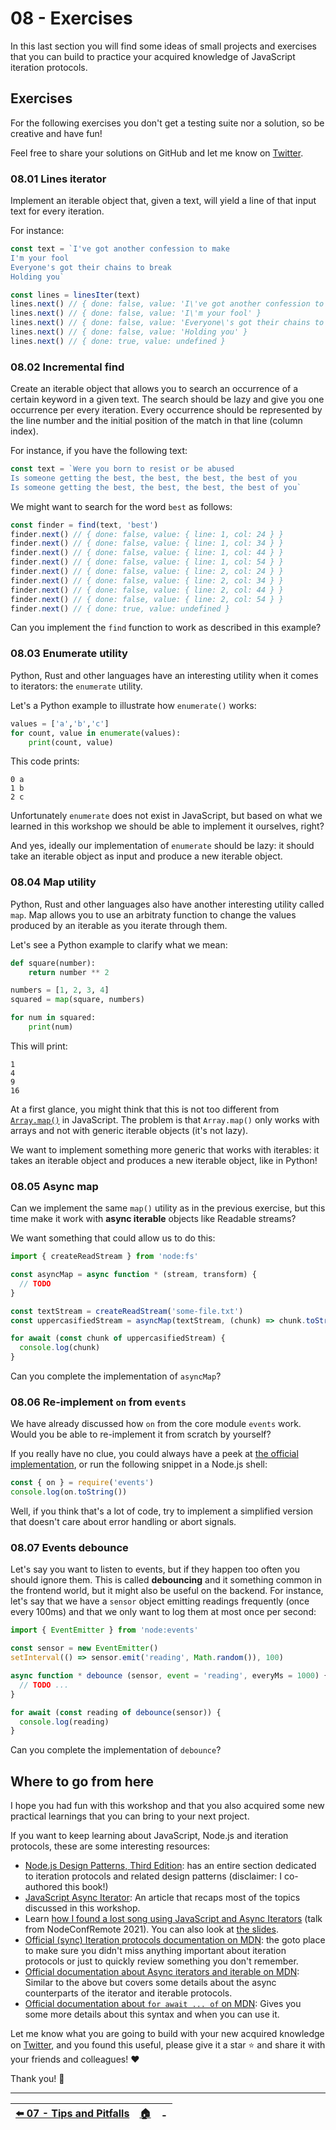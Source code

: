 # 08 - Exercises

In this last section you will find some ideas of small projects and exercises that you can build to practice your acquired knowledge of JavaScript iteration protocols.

## Exercises

For the following exercises you don't get a testing suite nor a solution, so be creative and have fun!

Feel free to share your solutions on GitHub and let me know on [Twitter](https://twitter.com/loige).


### 08.01 Lines iterator

Implement an iterable object that, given a text, will yield a line of that input text for every iteration.

For instance:

```js
const text = `I've got another confession to make
I'm your fool
Everyone's got their chains to break
Holding you`

const lines = linesIter(text)
lines.next() // { done: false, value: 'I\'ve got another confession to make' }
lines.next() // { done: false, value: 'I\'m your fool' }
lines.next() // { done: false, value: 'Everyone\'s got their chains to break' }
lines.next() // { done: false, value: 'Holding you' }
lines.next() // { done: true, value: undefined }
```


### 08.02 Incremental find

Create an iterable object that allows you to search an occurrence of a certain keyword in a given text. The search should be lazy and give you one occurrence per every iteration. Every occurrence should be represented by the line number and the initial position of the match in that line (column index).

For instance, if you have the following text:

```js
const text = `Were you born to resist or be abused
Is someone getting the best, the best, the best, the best of you
Is someone getting the best, the best, the best, the best of you`
```

We might want to search for the word `best` as follows:

```js
const finder = find(text, 'best')
finder.next() // { done: false, value: { line: 1, col: 24 } }
finder.next() // { done: false, value: { line: 1, col: 34 } }
finder.next() // { done: false, value: { line: 1, col: 44 } }
finder.next() // { done: false, value: { line: 1, col: 54 } }
finder.next() // { done: false, value: { line: 2, col: 24 } }
finder.next() // { done: false, value: { line: 2, col: 34 } }
finder.next() // { done: false, value: { line: 2, col: 44 } }
finder.next() // { done: false, value: { line: 2, col: 54 } }
finder.next() // { done: true, value: undefined }
```

Can you implement the `find` function to work as described in this example?


### 08.03 Enumerate utility

Python, Rust and other languages have an interesting utility when it comes to iterators: the `enumerate` utility.

Let's a Python example to illustrate how `enumerate()` works:

```python
values = ['a','b','c']
for count, value in enumerate(values):
    print(count, value)
```

This code prints:

```plain
0 a
1 b
2 c
```

Unfortunately `enumerate` does not exist in JavaScript, but based on what we learned in this workshop we should be able to implement it ourselves, right?

And yes, ideally our implementation of `enumerate` should be lazy: it should take an iterable object as input and produce a new iterable object.


### 08.04 Map utility

Python, Rust and other languages also have another interesting utility called `map`. Map allows you to use an arbitraty function to change the values produced by an iterable as you iterate through them.

Let's see a Python example to clarify what we mean:

```python
def square(number):
    return number ** 2

numbers = [1, 2, 3, 4]
squared = map(square, numbers)

for num in squared:
    print(num)
```

This will print:

```plain
1
4
9
16
```

At a first glance, you might think that this is not too different from [`Array.map()`](https://developer.mozilla.org/en-US/docs/Web/JavaScript/Reference/Global_Objects/Array/map) in JavaScript. The problem is that `Array.map()` only works with arrays and not with generic iterable objects (it's not lazy).

We want to implement something more generic that works with iterables: it takes an iterable object and produces a new iterable object, like in Python!


### 08.05 Async map

Can we implement the same `map()` utility as in the previous exercise, but this time make it work with **async iterable** objects like Readable streams?

We want something that could allow us to do this:

```js
import { createReadStream } from 'node:fs'

const asyncMap = async function * (stream, transform) {
  // TODO
}

const textStream = createReadStream('some-file.txt')
const uppercasifiedStream = asyncMap(textStream, (chunk) => chunk.toString().toUpperCase())

for await (const chunk of uppercasifiedStream) {
  console.log(chunk)
}
```

Can you complete the implementation of `asyncMap`?


### 08.06 Re-implement `on` from `events`

We have already discussed how `on` from the core module `events` work. Would you be able to re-implement it from scratch by yourself?

If you really have no clue, you could always have a peek at [the official implementation](https://github.com/nodejs/node/blob/bd86e5186a33803aa9283b9a4c6946da33b67511/lib/events.js#L1012-L1137), or run the following snippet in a Node.js shell:

```js
const { on } = require('events')
console.log(on.toString())
```

Well, if you think that's a lot of code, try to implement a simplified version that doesn't care about error handling or abort signals.


### 08.07 Events debounce

Let's say you want to listen to events, but if they happen too often you should ignore them. This is called **debouncing** and it something common in the frontend world, but it might also be useful on the backend. For instance, let's say that we have a `sensor` object emitting readings frequently (once every 100ms) and that we only want to log them at most once per second:

```js
import { EventEmitter } from 'node:events'

const sensor = new EventEmitter()
setInterval(() => sensor.emit('reading', Math.random()), 100)

async function * debounce (sensor, event = 'reading', everyMs = 1000) {
  // TODO ...
}

for await (const reading of debounce(sensor)) {
  console.log(reading)
}
```

Can you complete the implementation of `debounce`?


## Where to go from here

I hope you had fun with this workshop and that you also acquired some new practical learnings that you can bring to your next project.

If you want to keep learning about JavaScript, Node.js and iteration protocols, these are some interesting resources:

 - [Node.js Design Patterns, Third Edition](https://www.nodejsdesignpatterns.com/): has an entire section dedicated to iteration protocols and related design patterns (disclaimer: I co-authored this book!)
 - [JavaScript Async Iterator](https://www.nodejsdesignpatterns.com/blog/javascript-async-iterators/): An article that recaps most of the topics discussed in this workshop.
 - Learn [how I found a lost song using JavaScript and Async Iterators](https://youtu.be/uTzBHPpMEhA) (talk from NodeConfRemote 2021). You can also look at [the slides](https://loige.link/nodeconf-iter).
 - [Official (sync) Iteration protocols documentation on MDN](https://developer.mozilla.org/en-US/docs/Web/JavaScript/Reference/Iteration_protocols): the goto place to make sure you didn't miss anything important about iteration protocols or just to quickly review something you don't remember.
 - [Official documentation about Async iterators and iterable on MDN](https://developer.mozilla.org/en-US/docs/Web/JavaScript/Reference/Global_Objects/Symbol/asyncIterator): Similar to the above but covers some details about the async counterparts of the iterator and iterable protocols.
 - [Official documentation about `for await ... of` on MDN](https://developer.mozilla.org/en-US/docs/Web/JavaScript/Reference/Statements/for-await...of): Gives you some more details about this syntax and when you can use it.

Let me know what you are going to build with your new acquired knowledge on [Twitter](https://twitter.com/loige), and you found this useful, please give it a star ⭐️ and share it with your friends and colleagues! ❤️

Thank you! 👋

---

| [⬅️ 07 - Tips and Pitfalls](/07-tips-and-pitfalls/README.md) | [🏠](/README.md)| - |
|:--------------|:------:|------------------------------------------------:|